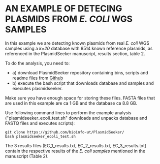 # AN EXAMPLE OF DETECING PLASMIDS FROM <i>E. COLI</i> WGS SAMPLES   
In this example we are detecting known plasmids from real <i>E. coli</i> WGS samples using a <i>k=20</i> database with 8514 known reference plasmids, as referenced in the PlasmidSeeker manuscript, results section, table 2.
  
To do the analysis, you need to:
* a) download PlasmidSeeker repository containing bins, scripts and readme files from [Github](https://github.com/bioinfo-ut/PlasmidSeeker)  
* b) execute the bash script that downloads database and samples and executes plasmidseeker.    
    
Make sure you have enough space for storing these files. FASTA files that are used in this example are ca 1 GB and the database ca 8.8 GB.

Use following command lines to perform the example analysis ("plasmidseeker_ecoli_test.sh" downloads and unpacks database and FASTQ files and executes scripts):
```  
git clone https://github.com/bioinfo-ut/PlasmidSeeker/
bash plasmidseeker_ecoli_test.sh
```  
   
The 3 results files (EC_1_results.txt, EC_2_results.txt, EC_3_results.txt) contain the respective results of the <i>E. coli samples</i> mentioned in the manuscript (Table 2). 
